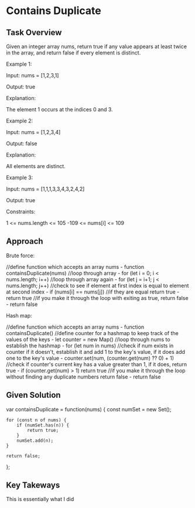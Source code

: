 # Contains Duplicate

## Task Overview

Given an integer array nums, return true if any value appears at least twice in the array, and return false if every element is distinct.

Example 1:

Input: nums = [1,2,3,1]

Output: true

Explanation:

The element 1 occurs at the indices 0 and 3.

Example 2:

Input: nums = [1,2,3,4]

Output: false

Explanation:

All elements are distinct.

Example 3:

Input: nums = [1,1,1,3,3,4,3,2,4,2]

Output: true

Constraints:

1 <= nums.length <= 105
-109 <= nums[i] <= 109

## Approach

Brute force:

//define function which accepts an array nums - function containsDuplicate(nums)
    //loop through array - for (let i = 0; i < nums.length; i++)
        //loop through array again - for (let j = i+1; j < nums.length; j++)
        //check to see if element at first index is equal to element at second index - if (nums[i] == nums[j])
            //if they are equal return true - return true
    //if you make it through the loop with exiting as true, return false - return false

Hash map:

//define function which accepts an array nums - function containsDuplicate()
    //define counter for a hashmap to keep track of the values of the keys - let counter = new Map()
    //loop through nums to establish the hashmap - for (let num in nums)
        //check if num exists in counter if it doesn't, establish it and add 1 to the key's value, if it does add one to the key's value - counter.set(num, (counter.get(num) ?? 0) + 1)
        //check if counter's current key has a value greater than 1, if it does, return true - if (counter.get(num) > 1) return true
    //if you make it through the loop without finding any duplicate numbers return false - return false
    

## Given Solution

var containsDuplicate = function(nums) {
    const numSet = new Set();

    for (const n of nums) {
        if (numSet.has(n)) {
            return true;
        }
        numSet.add(n);
    }
    
    return false;
};

## Key Takeways
This is essentially what I did
